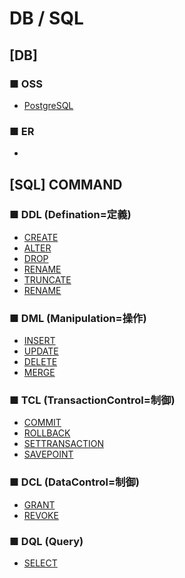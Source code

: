 # DB / SQL
## [DB]
### ■ OSS
+ [PostgreSQL]()

### ■ ER
+ []()



## [SQL] COMMAND
### ■ DDL (Defination=定義)
+ [CREATE](sql_ddl_crate)
+ [ALTER](sql_ddl_)
+ [DROP]()
+ [RENAME]()
+ [TRUNCATE]()
+ [RENAME]()

### ■ DML (Manipulation=操作)
+ [INSERT]()
+ [UPDATE]()
+ [DELETE]()
+ [MERGE]()

### ■ TCL (TransactionControl=制御)
+ [COMMIT]()
+ [ROLLBACK]()
+ [SETTRANSACTION]()
+ [SAVEPOINT]()

### ■ DCL (DataControl=制御)
+ [GRANT]()
+ [REVOKE]()

### ■ DQL (Query)
+ [SELECT]()
